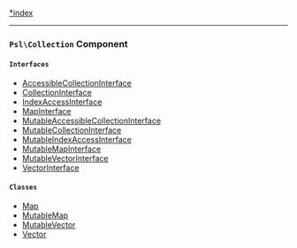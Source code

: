 <!--
    This markdown file was generated using `docs/documenter.php`.

    Any edits to it will likely be lost.
-->

[*index](./../README.md)

---

### `Psl\Collection` Component

#### `Interfaces`

- [AccessibleCollectionInterface](./../../src/Psl/Collection/AccessibleCollectionInterface.php#L18)
- [CollectionInterface](./../../src/Psl/Collection/CollectionInterface.php#L21)
- [IndexAccessInterface](./../../src/Psl/Collection/IndexAccessInterface.php#L13)
- [MapInterface](./../../src/Psl/Collection/MapInterface.php#L13)
- [MutableAccessibleCollectionInterface](./../../src/Psl/Collection/MutableAccessibleCollectionInterface.php#L20)
- [MutableCollectionInterface](./../../src/Psl/Collection/MutableCollectionInterface.php#L20)
- [MutableIndexAccessInterface](./../../src/Psl/Collection/MutableIndexAccessInterface.php#L16)
- [MutableMapInterface](./../../src/Psl/Collection/MutableMapInterface.php#L14)
- [MutableVectorInterface](./../../src/Psl/Collection/MutableVectorInterface.php#L13)
- [VectorInterface](./../../src/Psl/Collection/VectorInterface.php#L12)

#### `Classes`

- [Map](./../../src/Psl/Collection/Map.php#L20)
- [MutableMap](./../../src/Psl/Collection/MutableMap.php#L20)
- [MutableVector](./../../src/Psl/Collection/MutableVector.php#L19)
- [Vector](./../../src/Psl/Collection/Vector.php#L19)


